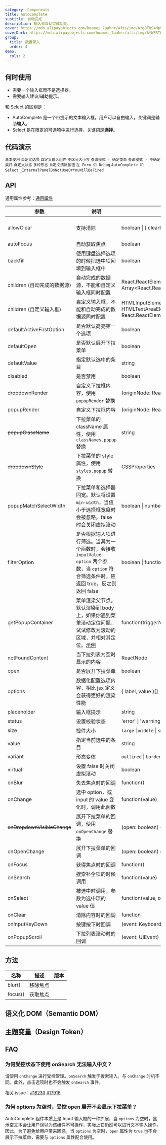 ```yaml
---
category: Components
title: AutoComplete
subtitle: 自动完成
description: 输入框自动完成功能。
cover: https://mdn.alipayobjects.com/huamei_7uahnr/afts/img/A*g8THS4NpV6sAAAAAAAAAAAAADrJ8AQ/original
coverDark: https://mdn.alipayobjects.com/huamei_7uahnr/afts/img/A*WERTQ6qvgEYAAAAAAAAAAAAADrJ8AQ/original
group:
  title: 数据录入
  order: 4
demo:
  cols: 2
---
```


## 何时使用

- 需要一个输入框而不是选择器。
- 需要输入建议/辅助提示。

和 Select 的区别是：

- AutoComplete 是一个带提示的文本输入框，用户可以自由输入，关键词是辅助**输入**。
- Select 是在限定的可选项中进行选择，关键词是**选择**。

## 代码演示

<!-- prettier-ignore -->
<code src="./demo/basic.tsx">基本使用</code>
<code src="./demo/options.tsx">自定义选项</code>
<code src="./demo/custom.tsx">自定义输入组件</code>
<code src="./demo/non-case-sensitive.tsx">不区分大小写</code>
<code src="./demo/certain-category.tsx">查询模式 - 确定类目</code>
<code src="./demo/uncertain-category.tsx">查询模式 - 不确定类目</code>
<code src="./demo/status.tsx">自定义状态</code>
<code src="./demo/variant.tsx" version="5.13.0">多种形态</code>
<code src="./demo/allowClear.tsx">自定义清除按钮</code>
<code src="./demo/form-debug.tsx" debug>在 Form 中 Debug</code>
<code src="./demo/AutoComplete-and-Select.tsx" debug>AutoComplete 和 Select</code>
<code src="./demo/render-panel.tsx" debug>\_InternalPanelDoNotUseOrYouWillBeFired</code>

## API

通用属性参考：[通用属性](/docs/react/common-props)

| 参数 | 说明 | 类型 | 默认值 | 版本 |
| --- | --- | --- | --- | --- |
| allowClear | 支持清除 | boolean \| { clearIcon?: ReactNode } | false | 5.8.0: 支持对象形式 |
| autoFocus | 自动获取焦点 | boolean | false |  |
| backfill | 使用键盘选择选项的时候把选中项回填到输入框中 | boolean | false |  |
| children (自动完成的数据源) | 自动完成的数据源，不能和自定义输入框同时配置 | React.ReactElement&lt;OptionProps> \| Array&lt;React.ReactElement&lt;OptionProps>> | - |  |
| children (自定义输入框) | 自定义输入框，不能和自动完成的数据源同时配置 | HTMLInputElement \| HTMLTextAreaElement \| React.ReactElement&lt;InputProps> | &lt;Input /> |  |
| defaultActiveFirstOption | 是否默认高亮第一个选项 | boolean | true |  |
| defaultOpen | 是否默认展开下拉菜单 | boolean | - |  |
| defaultValue | 指定默认选中的条目 | string | - |  |
| disabled | 是否禁用 | boolean | false |  |
| ~~dropdownRender~~ | 自定义下拉框内容，使用 `popupRender` 替换 | (originNode: ReactNode) => ReactNode | - | 4.24.0 |
| popupRender | 自定义下拉框内容 | (originNode: ReactNode) => ReactNode | - |  |
| ~~popupClassName~~ | 下拉菜单的 className 属性，使用 `classNames.popup` 替换 | string | - | 4.23.0 |
| ~~dropdownStyle~~ | 下拉菜单的 style 属性，使用 `styles.popup` 替换 | CSSProperties | - |  |
| popupMatchSelectWidth | 下拉菜单和选择器同宽。默认将设置 `min-width`，当值小于选择框宽度时会被忽略。false 时会关闭虚拟滚动 | boolean \| number | true |  |
| filterOption | 是否根据输入项进行筛选。当其为一个函数时，会接收 `inputValue` `option` 两个参数，当 `option` 符合筛选条件时，应返回 true，反之则返回 false | boolean \| function(inputValue, option) | true |  |
| getPopupContainer | 菜单渲染父节点。默认渲染到 body 上，如果你遇到菜单滚动定位问题，试试修改为滚动的区域，并相对其定位。[示例](https://codesandbox.io/s/4j168r7jw0) | function(triggerNode) | () => document.body |  |
| notFoundContent | 当下拉列表为空时显示的内容 | ReactNode | - |  |
| open | 是否展开下拉菜单 | boolean | - |  |
| options | 数据化配置选项内容，相比 jsx 定义会获得更好的渲染性能 | { label, value }\[] | - |  |
| placeholder | 输入框提示 | string | - |  |
| status | 设置校验状态 | 'error' \| 'warning' | - | 4.19.0 |
| size | 控件大小 | `large` \| `middle` \| `small` | - |  |
| value | 指定当前选中的条目 | string | - |  |
| variant | 形态变体 | `outlined` \| `borderless` \| `filled` | `outlined` | 5.13.0 |
| virtual | 设置 false 时关闭虚拟滚动 | boolean | true | 4.1.0 |
| onBlur | 失去焦点时的回调 | function() | - |  |
| onChange | 选中 option，或 input 的 value 变化时，调用此函数 | function(value) | - |  |
| ~~onDropdownVisibleChange~~ | 展开下拉菜单的回调，使用 `onOpenChange` 替换 | (open: boolean) => void | - |  |
| onOpenChange | 展开下拉菜单的回调 | (open: boolean) => void | - |  |
| onFocus | 获得焦点时的回调 | function() | - |  |
| onSearch | 搜索补全项的时候调用 | function(value) | - |  |
| onSelect | 被选中时调用，参数为选中项的 value 值 | function(value, option) | - |  |
| onClear | 清除内容时的回调 | function | - | 4.6.0 |
| onInputKeyDown | 按键按下时回调 | (event: KeyboardEvent) => void | - |  |
| onPopupScroll | 下拉列表滚动时的回调 | (event: UIEvent) => void | - |  |

## 方法

| 名称    | 描述     | 版本 |
| ------- | -------- | ---- |
| blur()  | 移除焦点 |      |
| focus() | 获取焦点 |      |

## 语义化 DOM（Semantic DOM）

<code src="./demo/_semantic.tsx" simplify="true"></code>

## 主题变量（Design Token）

<ComponentTokenTable component="Select"></ComponentTokenTable>

## FAQ

### 为何受控状态下使用 onSearch 无法输入中文？

请使用 `onChange` 进行受控管理。`onSearch` 触发于搜索输入，与 `onChange` 时机不同。此外，点击选项时也不会触发 `onSearch` 事件。

相关 issue：[#18230](https://github.com/ant-design/ant-design/issues/18230) [#17916](https://github.com/ant-design/ant-design/issues/17916)

### 为何 options 为空时，受控 open 展开不会显示下拉菜单？

AutoComplete 组件本质上是 Input 输入框的一种扩展，当 `options` 为空时，显示空文本会让用户误以为该组件不可操作，实际上它仍然可以进行文本输入操作。因此，为了避免给用户带来困惑，当 `options` 为空时，`open` 属性为 `true` 也不会展示下拉菜单，需要与 `options` 属性配合使用。

